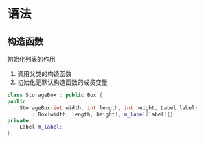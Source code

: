 # 语法

## 构造函数

初始化列表的作用
1. 调用父类的构造函数
1. 初始化无默认构造函数的成员变量
```cpp
class StorageBox : public Box {
public:
    StorageBox(int width, int length, int height, Label label)
        : Box(width, length, height), m_label(label){}
private:
    Label m_label;
};
```

